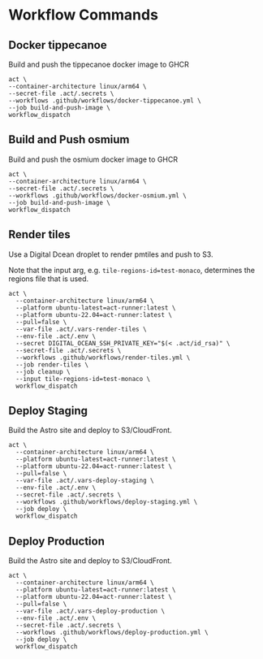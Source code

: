# Workflow Commands

## Docker tippecanoe

Build and push the tippecanoe docker image to GHCR

```
act \
--container-architecture linux/arm64 \
--secret-file .act/.secrets \
--workflows .github/workflows/docker-tippecanoe.yml \
--job build-and-push-image \
workflow_dispatch
```

## Build and Push osmium

Build and push the osmium docker image to GHCR

```
act \
--container-architecture linux/arm64 \
--secret-file .act/.secrets \
--workflows .github/workflows/docker-osmium.yml \
--job build-and-push-image \
workflow_dispatch
```

## Render tiles

Use a Digital Dcean droplet to render pmtiles and push to S3.

Note that the input arg, e.g. `tile-regions-id=test-monaco`, determines the regions file that is used.

```
act \
  --container-architecture linux/arm64 \
  --platform ubuntu-latest=act-runner:latest \
  --platform ubuntu-22.04=act-runner:latest \
  --pull=false \
  --var-file .act/.vars-render-tiles \
  --env-file .act/.env \
  --secret DIGITAL_OCEAN_SSH_PRIVATE_KEY="$(< .act/id_rsa)" \
  --secret-file .act/.secrets \
  --workflows .github/workflows/render-tiles.yml \
  --job render-tiles \
  --job cleanup \
  --input tile-regions-id=test-monaco \
  workflow_dispatch
```

## Deploy Staging

Build the Astro site and deploy to S3/CloudFront.

```
act \
  --container-architecture linux/arm64 \
  --platform ubuntu-latest=act-runner:latest \
  --platform ubuntu-22.04=act-runner:latest \
  --pull=false \
  --var-file .act/.vars-deploy-staging \
  --env-file .act/.env \
  --secret-file .act/.secrets \
  --workflows .github/workflows/deploy-staging.yml \
  --job deploy \
  workflow_dispatch
```

## Deploy Production

Build the Astro site and deploy to S3/CloudFront.

```
act \
  --container-architecture linux/arm64 \
  --platform ubuntu-latest=act-runner:latest \
  --platform ubuntu-22.04=act-runner:latest \
  --pull=false \
  --var-file .act/.vars-deploy-production \
  --env-file .act/.env \
  --secret-file .act/.secrets \
  --workflows .github/workflows/deploy-production.yml \
  --job deploy \
  workflow_dispatch
```
